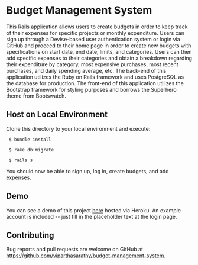 # Budget Management System
  This Rails application allows users to create budgets in order to keep track of their expenses for specific projects or monthly expenditure. Users can sign up through a Devise-based user authentication system or login via GitHub and proceed to their home page in order to create new budgets with specifications on start date, end date, limits, and categories. Users can then add specific expenses to their categories and obtain a breakdown regarding their expenditure by category, most expensive purchases, most recent purchases, and daily spending average, etc. The back-end of this application utilizes the Ruby on Rails framework and uses PostgreSQL as the database for production. The front-end of this application utilizes the Bootstrap framework for styling purposes and borrows the Superhero theme from Bootswatch.
  
## Host on Local Environment
Clone this directory to your local environment and execute:
```
 $ bundle install
 
 $ rake db:migrate
 
 $ rails s
```

You should now be able to sign up, log in, create budgets, and add expenses.

## Demo

You can see a demo of this project [here](https://budget-management-system.herokuapp.com/) hosted via Heroku. An example account is included -- just fill in the placeholder text at the login page.

## Contributing

Bug reports and pull requests are welcome on GitHub at https://github.com/viparthasarathy/budget-management-system.

